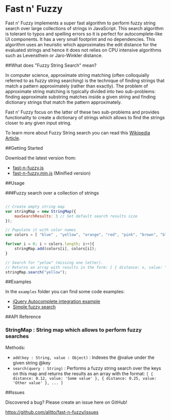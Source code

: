 Fast n' Fuzzy
============

Fast n' Fuzzy implements a super fast algorithm to perform fuzzy string search over large collections of strings in JavaScript. This search algorithm is tolerant to typos and spelling errors so it is perfect for autocomplete-like UI components. It has a very small footprint and no dependencies. 
This algorithm uses an heuristic which approximates the edit distance for the evaluated strings and hence it does not relies on CPU intensive algorithms such as Levensthein or Jaro-Winkler distance.

##What does "Fuzzy String Search" mean?

In computer science, approximate string matching (often colloquially referred to as fuzzy string searching) is the technique of finding strings that match a pattern approximately (rather than exactly). The problem of approximate string matching is typically divided into two sub-problems: finding approximate substring matches inside a given string and finding dictionary strings that match the pattern approximately.

Fast n' Fuzzy focus on the latter of these two sub-problems and provides functionality to create a dictionary of strings which allows to find the strings closer to any given input string.

To learn more about Fuzzy String search you can read this <a href="http://en.wikipedia.org/wiki/Approximate_string_matching">Wikipedia Article</a>.

##Getting Started

Download the latest version from:
* <a href="https://github.com/alitto/fast-n-fuzzy/blob/master/dist/fast-n-fuzzy.js">fast-n-fuzzy.js</a>
* <a href="https://github.com/alitto/fast-n-fuzzy/blob/master/dist/fast-n-fuzzy.min.js">fast-n-fuzzy.min.js</a> (Minified version)

##Usage

###Fuzzy search over a collection of strings

```javascript

// Create empty string map
var stringMap = new StringMap({
	maxSearchResults: 3 // Set default search results size
});

// Populate it with color names
var colors = [ "blue" , "yellow", "orange", "red", "pink", "brown", "black", "white", "purple"];

for(var i = 0; i < colors.length; i++){
	stringMap.add(colors[i], colors[i]);
}

// Search for "yelow" (missing one letter). 
// Returns an array with results in the form: [ { distance: x, value: "yellow" }, ... ]
stringMap.search("yellow");

```

##Examples

In the `examples` folder you can find some code examples:
* <a href="https://github.com/alitto/fast-n-fuzzy/blob/master/examples/jquery-autocomplete.html">jQuery Autocomplete integration example</a>
* <a href="https://github.com/alitto/fast-n-fuzzy/blob/master/examples/simple-console.html">Simple fuzzy search</a>


##API Reference

### StringMap : String map which allows to perform fuzzy searches

Methods:

* `add(key : String, value : Object)` : Indexes the @value under the given string @key
* `search(query : String)` : Performs a fuzzy string search over the keys on this map and returns the results as an array with the format: `[ { distance: 0.12, value: 'Some value' }, { distance: 0.25, value: 'Other value' }, ... ]`


##Issues

Discovered a bug? Please create an issue here on GitHub!

<a href="https://github.com/alitto/fast-n-fuzzy/issues">https://github.com/alitto/fast-n-fuzzy/issues</a>
